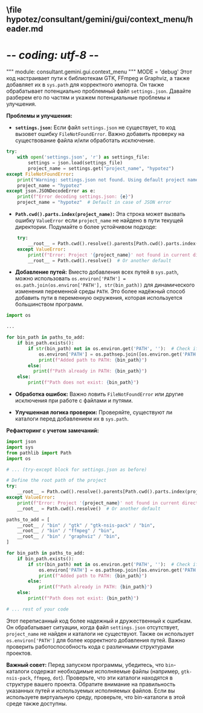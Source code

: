 ## \file hypotez/consultant/gemini/gui/context_menu/header.md
# -*- coding: utf-8 -*-

""" module: consultant.gemini.gui.context_menu """
MODE = 'debug'
Этот код настраивает пути к библиотекам GTK, FFmpeg и Graphviz, а также добавляет их в `sys.path` для корректного импорта.  Он также обрабатывает потенциально проблемный файл `settings.json`.  Давайте разберем его по частям и укажем потенциальные проблемы и улучшения.

**Проблемы и улучшения:**

* **`settings.json`:**  Если файл `settings.json` не существует, то код вызовет ошибку `FileNotFoundError`.  Важно добавить проверку на существование файла и/или обработать исключение.

```python
try:
    with open('settings.json', 'r') as settings_file:
        settings = json.load(settings_file)
        project_name = settings.get("project_name", "hypotez")
except FileNotFoundError:
    print("Warning: settings.json not found. Using default project name 'hypotez'.")
    project_name = "hypotez"
except json.JSONDecodeError as e:
    print(f"Error decoding settings.json: {e}")
    project_name = "hypotez"  # Default in case of JSON error
```

* **`Path.cwd().parts.index(project_name)`:**  Эта строка может вызвать ошибку `ValueError` если `project_name` не найдено в пути текущей директории.  Подумайте о более устойчивом подходе:

```python
    try:
        __root__ = Path.cwd().resolve().parents[Path.cwd().parts.index(project_name)]
    except ValueError:
        print(f"Error: Project '{project_name}' not found in current directory tree.")
        __root__ = Path.cwd().resolve()  # Or another default
```


* **Добавление путей:** Вместо добавления всех путей в `sys.path`,  можно использовать `os.environ['PATH'] = os.path.join(os.environ['PATH'], str(bin_path))` для динамического изменения переменной среды `PATH`. Это более надёжный способ добавить пути в переменную окружения, которая используется большинством программ.

```python
import os

...

for bin_path in paths_to_add:
    if bin_path.exists():
        if str(bin_path) not in os.environ.get('PATH', ''):  # Check if the path already exists
            os.environ['PATH'] = os.pathsep.join([os.environ.get('PATH', ''), str(bin_path)])
            print(f"Added path to PATH: {bin_path}")
        else:
          print(f"Path already in PATH: {bin_path}")
    else:
        print(f"Path does not exist: {bin_path}")

```

* **Обработка ошибок:**   Важно ловить `FileNotFoundError` или другие исключения при работе с файлами и путями.

* **Улучшенная логика проверки:** Проверяйте, существуют ли каталоги перед добавлением их в `sys.path`.


**Рефакторинг с учетом замечаний:**

```python
import json
import sys
from pathlib import Path
import os

# ... (try-except block for settings.json as before)

# Define the root path of the project
try:
    __root__ = Path.cwd().resolve().parents[Path.cwd().parts.index(project_name)]
except ValueError:
    print(f"Error: Project '{project_name}' not found in current directory tree.")
    __root__ = Path.cwd().resolve()  # Or another default

paths_to_add = [
    __root__ / "bin" / "gtk" / "gtk-nsis-pack" / "bin",
    __root__ / "bin" / "ffmpeg" / "bin",
    __root__ / "bin" / "graphviz" / "bin",
]

for bin_path in paths_to_add:
    if bin_path.exists():
        if str(bin_path) not in os.environ.get('PATH', ''):  # Check if the path already exists
            os.environ['PATH'] = os.pathsep.join([os.environ.get('PATH', ''), str(bin_path)])
            print(f"Added path to PATH: {bin_path}")
        else:
            print(f"Path already in PATH: {bin_path}")
    else:
        print(f"Path does not exist: {bin_path}")

# ... rest of your code
```

Этот переписанный код более надежный и дружественный к ошибкам. Он обрабатывает ситуации, когда файл `settings.json` отсутствует, `project_name` не найден и каталоги не существуют.  Также он использует `os.environ['PATH']` для более корректного добавления путей.  Важно проверить работоспособность кода с различными структурами проектов.


**Важный совет:**  Перед запуском программы, убедитесь, что  `bin`-каталоги содержат необходимые исполняемые файлы (например, `gtk-nsis-pack`, `ffmpeg`, `dot`).  Проверьте, что эти каталоги находятся в структуре вашего проекта.  Обратите внимание на правильность указанных путей и используемых исполняемых файлов.  Если вы используете виртуальную среду, проверьте, что bin-каталоги в этой среде также доступны.
